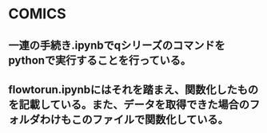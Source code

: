 # COMICS
## 一連の手続き.ipynbでqシリーズのコマンドをpythonで実行することを行っている。
## flowtorun.ipynbにはそれを踏まえ、関数化したものを記載している。また、データを取得できた場合のフォルダわけもこのファイルで関数化している。